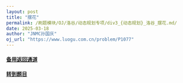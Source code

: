 ```yaml
---
layout: post
title: "摆花"
permalink: /刷题模块/OJ/洛谷/动态规划专项/div3_{动态规划}_洛谷_摆花.md/
date: 2025-03-18
author: "JNMC孙国庆"
oj_url: "https://www.luogu.com.cn/problem/P1077"
---
```


#### [备用返回通道](../../README.md)
#### [转到题目](https://www.luogu.com.cn/problem/P1077)
